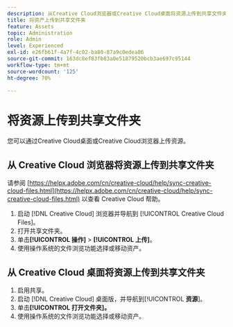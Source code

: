 ```yaml
---
description: 从Creative Cloud浏览器或Creative Cloud桌面将资源上传到共享文件夹。
title: 将资产上传到共享文件夹
feature: Assets
topic: Administration
role: Admin
level: Experienced
exl-id: e26fb61f-4a7f-4c02-ba80-87a9c0edea86
source-git-commit: 163dc8ef83fb83a0e51879520bcb3ae697c95144
workflow-type: tm+mt
source-wordcount: '125'
ht-degree: 70%

---
```


# 将资源上传到共享文件夹

您可以通过Creative Cloud桌面或Creative Cloud浏览器上传资源。

## 从 Creative Cloud 浏览器将资源上传到共享文件夹

请参阅 [https://helpx.adobe.com/cn/creative-cloud/help/sync-creative-cloud-files.html](https://helpx.adobe.com/cn/creative-cloud/help/sync-creative-cloud-files.html) 以查看 Creative Cloud 帮助。

1. 启动 [!DNL Creative Cloud] 浏览器并导航到 [!UICONTROL Creative Cloud Files]。
1. 打开共享文件夹。
1. 单击&#x200B;**[!UICONTROL 操作]** > **[!UICONTROL 上传]**。
1. 使用操作系统的文件浏览功能选择或移动资产。

## 从 Creative Cloud 桌面将资源上传到共享文件夹

1. 启用共享。
1. 启动 [!DNL Creative Cloud] 桌面版，并导航到&#x200B;[!UICONTROL **资源**]。
1. 单击&#x200B;**[!UICONTROL 打开文件夹]。**
1. 使用操作系统的文件浏览功能选择或移动资产。
